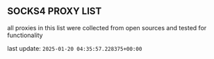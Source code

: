 ## SOCKS4 PROXY LIST

all proxies in this list were collected from open sources and tested for functionality

last update: `2025-01-20 04:35:57.228375+00:00`